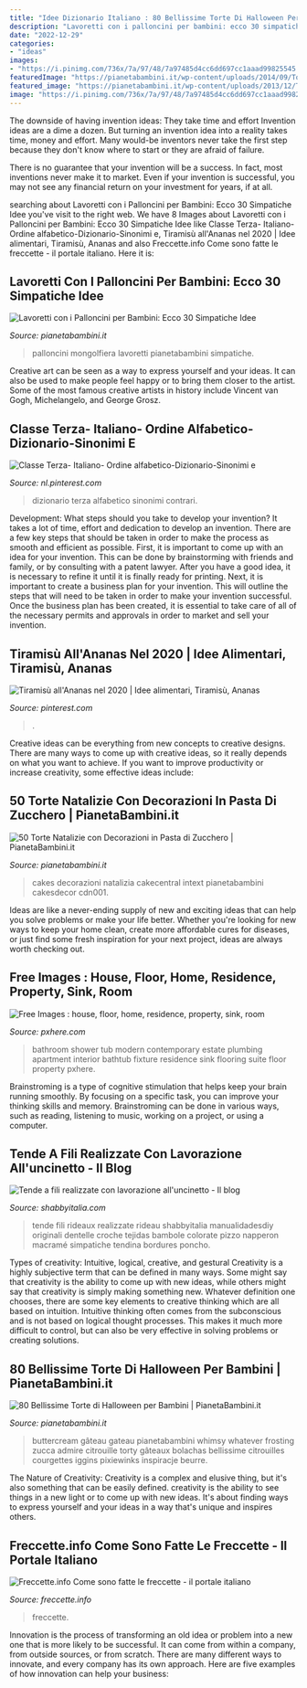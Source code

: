```yaml
---
title: "Idee Dizionario Italiano : 80 Bellissime Torte Di Halloween Per Bambini"
description: "Lavoretti con i palloncini per bambini: ecco 30 simpatiche idee"
date: "2022-12-29"
categories:
- "ideas"
images:
- "https://i.pinimg.com/736x/7a/97/48/7a97485d4cc6dd697cc1aaad99825545.jpg"
featuredImage: "https://pianetabambini.it/wp-content/uploads/2014/09/Torte-Halloween-59.jpg"
featured_image: "https://pianetabambini.it/wp-content/uploads/2013/12/Torta-Natalizia_10.jpg"
image: "https://i.pinimg.com/736x/7a/97/48/7a97485d4cc6dd697cc1aaad99825545.jpg"
---
```



The downside of having invention ideas: They take time and effort
Invention ideas are a dime a dozen. But turning an invention idea into a reality takes time, money and effort.
Many would-be inventors never take the first step because they don't know where to start or they are afraid of failure.

There is no guarantee that your invention will be a success. In fact, most inventions never make it to market. Even if your invention is successful, you may not see any financial return on your investment for years, if at all.

	

		
searching about Lavoretti con i Palloncini per Bambini: Ecco 30 Simpatiche Idee you've visit to the right web. We have 8 Images about Lavoretti con i Palloncini per Bambini: Ecco 30 Simpatiche Idee like Classe Terza- Italiano- Ordine alfabetico-Dizionario-Sinonimi e, Tiramisù all&#039;Ananas nel 2020 | Idee alimentari, Tiramisù, Ananas and also Freccette.info Come sono fatte le freccette - il portale italiano. Here it is:
		
    
## Lavoretti Con I Palloncini Per Bambini: Ecco 30 Simpatiche Idee

<img loading=lazy src="http://pianetabambini.it/wp-content/uploads/2016/09/Mongolfiera-Palloncini.jpg" onerror="this.onerror=null;this.src='https://tse2.mm.bing.net/th?id=OIP.FcUFvM0T5UU60cOoUEjppwHaJ6&amp;pid=15.1';" alt="Lavoretti con i Palloncini per Bambini: Ecco 30 Simpatiche Idee">

_Source: pianetabambini.it_

>palloncini mongolfiera lavoretti pianetabambini simpatiche. 

	

Creative art can be seen as a way to express yourself and your ideas. It can also be used to make people feel happy or to bring them closer to the artist. Some of the most famous creative artists in history include Vincent van Gogh, Michelangelo, and George Grosz.

    
## Classe Terza- Italiano- Ordine Alfabetico-Dizionario-Sinonimi E

<img loading=lazy src="https://i.pinimg.com/736x/7a/97/48/7a97485d4cc6dd697cc1aaad99825545.jpg" onerror="this.onerror=null;this.src='https://tse1.mm.bing.net/th?id=OIP.Hb9BKX3I0rDIOZedbNLJyAHaNM&amp;pid=15.1';" alt="Classe Terza- Italiano- Ordine alfabetico-Dizionario-Sinonimi e">

_Source: nl.pinterest.com_

>dizionario terza alfabetico sinonimi contrari. 

	

Development: What steps should you take to develop your invention?
It takes a lot of time, effort and dedication to develop an invention. There are a few key steps that should be taken in order to make the process as smooth and efficient as possible. First, it is important to come up with an idea for your invention. This can be done by brainstorming with friends and family, or by consulting with a patent lawyer. After you have a good idea, it is necessary to refine it until it is finally ready for printing. Next, it is important to create a business plan for your invention. This will outline the steps that will need to be taken in order to make your invention successful. Once the business plan has been created, it is essential to take care of all of the necessary permits and approvals in order to market and sell your invention.

    
## Tiramisù All&#039;Ananas Nel 2020 | Idee Alimentari, Tiramisù, Ananas

<img loading=lazy src="https://i.pinimg.com/originals/55/84/db/5584dbb78ba23a0d369583417b668b8e.jpg" onerror="this.onerror=null;this.src='https://tse2.mm.bing.net/th?id=OIP.3WJr673hSfifYqRutugR9gHaEK&amp;pid=15.1';" alt="Tiramisù all&#039;Ananas nel 2020 | Idee alimentari, Tiramisù, Ananas">

_Source: pinterest.com_

>. 

	

Creative ideas can be everything from new concepts to creative designs. There are many ways to come up with creative ideas, so it really depends on what you want to achieve. If you want to improve productivity or increase creativity, some effective ideas include:

    
## 50 Torte Natalizie Con Decorazioni In Pasta Di Zucchero | PianetaBambini.it

<img loading=lazy src="https://pianetabambini.it/wp-content/uploads/2013/12/Torta-Natalizia_10.jpg" onerror="this.onerror=null;this.src='https://tse4.mm.bing.net/th?id=OIP.BJlHwu1hdrwlTPwLvrNggAHaK-&amp;pid=15.1';" alt="50 Torte Natalizie con Decorazioni in Pasta di Zucchero | PianetaBambini.it">

_Source: pianetabambini.it_

>cakes decorazioni natalizia cakecentral intext pianetabambini cakesdecor cdn001. 

	

Ideas are like a never-ending supply of new and exciting ideas that can help you solve problems or make your life better. Whether you're looking for new ways to keep your home clean, create more affordable cures for diseases, or just find some fresh inspiration for your next project, ideas are always worth checking out.

    
## Free Images : House, Floor, Home, Residence, Property, Sink, Room

<img loading=lazy src="https://get.pxhere.com/photo/house-floor-interior-home-residence-property-sink-room-apartment-modern-interior-design-bathtub-bathroom-design-tub-estate-contemporary-suite-shower-real-estate-flooring-plumbing-fixture-1325329.jpg" onerror="this.onerror=null;this.src='https://tse1.mm.bing.net/th?id=OIP.tAUcgycaDawAlsP0rHac3wHaFj&amp;pid=15.1';" alt="Free Images : house, floor, home, residence, property, sink, room">

_Source: pxhere.com_

>bathroom shower tub modern contemporary estate plumbing apartment interior bathtub fixture residence sink flooring suite floor property pxhere. 

	

Brainstroming is a type of cognitive stimulation that helps keep your brain running smoothly. By focusing on a specific task, you can improve your thinking skills and memory. Brainstroming can be done in various ways, such as reading, listening to music, working on a project, or using a computer.

    
## Tende A Fili Realizzate Con Lavorazione All&#039;uncinetto - Il Blog

<img loading=lazy src="http://shabbyitalia.com/wp-content/uploads/2016/04/0909c28208074746e6d9d31cccb5a3c3.jpg" onerror="this.onerror=null;this.src='https://tse3.mm.bing.net/th?id=OIP.Xya9dr5Y7IRjsFcIoLcoJQHaLD&amp;pid=15.1';" alt="Tende a fili realizzate con lavorazione all&#039;uncinetto - Il blog">

_Source: shabbyitalia.com_

>tende fili rideaux realizzate rideau shabbyitalia manualidadesdiy originali dentelle croche tejidas bambole colorate pizzo napperon macramé simpatiche tendina bordures poncho. 

	

Types of creativity: Intuitive, logical, creative, and gestural
Creativity is a highly subjective term that can be defined in many ways. Some might say that creativity is the ability to come up with new ideas, while others might say that creativity is simply making something new. Whatever definition one chooses, there are some key elements to creative thinking which are all based on intuition. Intuitive thinking often comes from the subconscious and is not based on logical thought processes. This makes it much more difficult to control, but can also be very effective in solving problems or creating solutions.

    
## 80 Bellissime Torte Di Halloween Per Bambini | PianetaBambini.it

<img loading=lazy src="https://pianetabambini.it/wp-content/uploads/2014/09/Torte-Halloween-59.jpg" onerror="this.onerror=null;this.src='https://tse1.mm.bing.net/th?id=OIP.4PODR1NaWvc58BLA_M0vxwHaLG&amp;pid=15.1';" alt="80 Bellissime Torte di Halloween per Bambini | PianetaBambini.it">

_Source: pianetabambini.it_

>buttercream gâteau gateau pianetabambini whimsy whatever frosting zucca admire citrouille torty gâteaux bolachas bellissime citrouilles courgettes iggins pixiewinks inspiracje beurre. 

	

The Nature of Creativity:
Creativity is a complex and elusive thing, but it's also something that can be easily defined. creativity is the ability to see things in a new light or to come up with new ideas. It's about finding ways to express yourself and your ideas in a way that's unique and inspires others.

    
## Freccette.info Come Sono Fatte Le Freccette - Il Portale Italiano

<img loading=lazy src="http://freccette.info/images/img-freccette.jpg" onerror="this.onerror=null;this.src='https://tse4.mm.bing.net/th?id=OIP.dmFLUOJof8-WqA-qZcdysAHaDt&amp;pid=15.1';" alt="Freccette.info Come sono fatte le freccette - il portale italiano">

_Source: freccette.info_

>freccette. 

	

Innovation is the process of transforming an old idea or problem into a new one that is more likely to be successful. It can come from within a company, from outside sources, or from scratch. There are many different ways to innovate, and every company has its own approach. Here are five examples of how innovation can help your business: 

